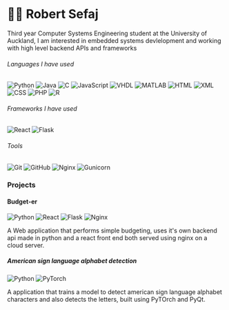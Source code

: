 # 👨‍🚀 Robert Sefaj

Third year Computer Systems Engineering student at the University of Auckland, I am interested in embedded systems devlelopment and working with high level backend APIs and frameworks

###### Languages I have used
![Python](https://img.shields.io/badge/Python-306998?style=for-the-badge&logo=python&logoColor=white)
![Java](https://img.shields.io/badge/java-%23ED8B00.svg?style=for-the-badge&logo=java&logoColor=white)
![C](https://img.shields.io/badge/C-A8B9CC?style=for-the-badge&logo=c&logoColor=white)
![JavaScript](https://img.shields.io/badge/JavaScript-F7DF1E?style=for-the-badge&logo=javascript&logoColor=black)
![VHDL](https://img.shields.io/badge/VHDL-306998?style=for-the-badge)
![MATLAB](https://img.shields.io/badge/MATLAB-004B87?style=for-the-badge)
![HTML](https://img.shields.io/badge/HTML-E44D26?style=for-the-badge&logo=html5&logoColor=white)
![XML](https://img.shields.io/badge/XML-dfe831?style=for-the-badge&logo=xml&logoColor=white)
![CSS](https://img.shields.io/badge/CSS-264DE4?style=for-the-badge&logo=css3&logoColor=white)
![PHP](https://img.shields.io/badge/php-%23777BB4.svg?style=for-the-badge&logo=php&logoColor=white)
![R](https://img.shields.io/badge/R-276DC3?style=for-the-badge&logo=r&logoColor=white)

###### Frameworks I have used
![React](https://img.shields.io/badge/React-61DAFB?style=for-the-badge&logo=react&logoColor=white)
![Flask](https://img.shields.io/badge/Flask-e3e1dc?style=for-the-badge&logo=flask&logoColor=white)

###### Tools
![Git](https://img.shields.io/badge/Git-de68a1?style=for-the-badge&logo=git&logoColor=white)
![GitHub](https://img.shields.io/badge/GitHub-000000?style=for-the-badge&logo=github&logoColor=white)
![Nginx](https://img.shields.io/badge/Nginx-41a81b?style=for-the-badge&logo=nginx&logoColor=white)
![Gunicorn](https://img.shields.io/badge/Gunicorn-1cbd92?style=for-the-badge&logo=gunicorn&logoColor=white)

### Projects
#### Budget-er
![Python](https://img.shields.io/badge/Python-306998?style=for-the-badge&logo=python&logoColor=white)
![React](https://img.shields.io/badge/React-61DAFB?style=for-the-badge&logo=react&logoColor=white)
![Flask](https://img.shields.io/badge/Flask-e3e1dc?style=for-the-badge&logo=flask&logoColor=white)
![Nginx](https://img.shields.io/badge/Nginx-41a81b?style=for-the-badge&logo=nginx&logoColor=white)

A Web application that performs simple budgeting, uses it's own backend api made in python and a react front end both served using nginx on a cloud server.

##### American sign language alphabet detection
![Python](https://img.shields.io/badge/Python-306998?style=for-the-badge&logo=python&logoColor=white)
![PyTorch](https://img.shields.io/badge/PyTorch-306998?style=for-the-badge&logo=pytorch&logoColor=white)

A application that trains a model to detect american sign language alphabet characters and also detects the letters, 
built using PyTOrch and PyQt.




